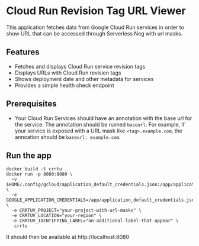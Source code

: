 # Cloud Run Revision Tag URL Viewer

This application fetches data from Google Cloud Run services in order to show URL that can be accessed through Serverless Neg with url masks.

## Features

- Fetches and displays Cloud Run service revision tags
- Displays URLs with Cloud Run revision tags
- Shows deployment date and other metadata for services
- Provides a simple health check endpoint

## Prerequisites

- Your Cloud Run Services should have an annotation with the base url for the service. The annotation should be named `baseurl`. For example, if your service is exposed with a URL mask like `<tag>.example.com`, the annoation should be `baseurl: example.com`.

## Run the app

```shell
docker build -t crrtu .
docker run -p 8080:8080 \
  -v $HOME/.config/gcloud/application_default_credentials.json:/app/application_default_credentials.json \
  -e GOOGLE_APPLICATION_CREDENTIALS=/app/application_default_credentials.json \
  -e CRRTUV_PROJECT="your-project-with-url-masks" \
  -e CRRTUV_LOCATION="your-region" \
  -e CRRTUV_IDENTIFYING_LABEL="an-additional-label-that-appear" \
   crrtu
```

It should then be available at http://localhost:8080